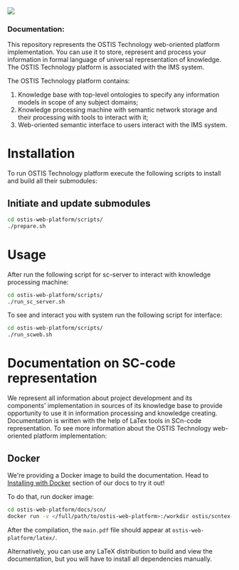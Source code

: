 <img src="https://github.com/ostis-ai/ostis-web-platform/actions/workflows/main.yml/badge.svg?branch=develop">

### Documentation:

This repository represents the OSTIS Technology web-oriented platform implementation. You can use it to store, represent 
and process your information in formal language of universal representation of knowledge. The OSTIS Technology platform 
is associated with the IMS system. 

The OSTIS Technology platform contains:
1) Knowledge base with top-level ontologies to specify any information models in scope of any subject domains;
2) Knowledge processing machine with semantic network storage and their processing with tools to interact with it;
3) Web-oriented semantic interface to users interact with the IMS system.

# Installation
To run OSTIS Technology platform execute the following scripts to install and build all their submodules:

## Initiate and update submodules
```sh
cd ostis-web-platform/scripts/
./prepare.sh
```

# Usage
After run the following script for sc-server to interact with knowledge processing machine:
```sh
cd ostis-web-platform/scripts/
./run_sc_server.sh
```

To see and interact you with system run the following script for interface:
```sh
cd ostis-web-platform/scripts/
./run_scweb.sh
```

# Documentation on SC-code representation
We represent all information about project development and its components' implementation in sources of its knowledge 
base to provide opportunity to use it in information processing and knowledge creating. Documentation is written with 
the help of LaTex tools in SCn-code representation. To see more information about the OSTIS Technology web-oriented 
platform implementation:

## Docker
We're providing a Docker image to build the documentation. Head to [Installing with Docker](https://docs.docker.com/get-started/) 
section of our docs to try it out!

To do that, run docker image:
```sh
cd ostis-web-platform/docs/scn/
docker run -v </full/path/to/ostis-web-platform>:/workdir ostis/scntex-builder 'cd docs && pdflatex -interaction=nonstopmode main.tex'
```
After the compilation, the `main.pdf` file should appear at `ostis-web-platform/latex/`.

Alternatively, you can use any LaTeX distribution to build and view the documentation, but you will have to install all
dependencies manually.
